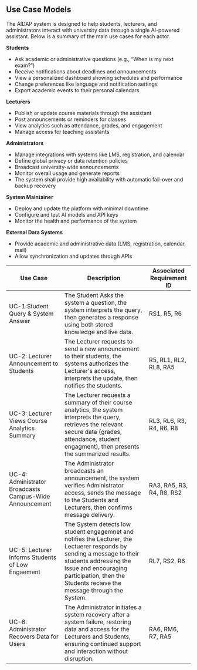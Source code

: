 ## Use Case Models

The AIDAP system is designed to help students, lecturers, and administrators interact with university data through a single AI-powered assistant. Below is a summary of the main use cases for each actor.

**Students**
- Ask academic or administrative questions (e.g., “When is my next exam?”)
- Receive notifications about deadlines and announcements  
- View a personalized dashboard showing schedules and performance  
- Change preferences like language and notification settings  
- Export academic events to their personal calendars  

**Lecturers**
- Publish or update course materials through the assistant  
- Post announcements or reminders for classes  
- View analytics such as attendance, grades, and engagement  
- Manage access for teaching assistants  

**Administrators**
- Manage integrations with systems like LMS, registration, and calendar  
- Define global privacy or data retention policies  
- Broadcast university-wide announcements  
- Monitor overall usage and generate reports
- The system shall provide high availability with automatic fail-over and backup recovery

**System Maintainer**
- Deploy and update the platform with minimal downtime  
- Configure and test AI models and API keys  
- Monitor the health and performance of the system  

**External Data Systems**
- Provide academic and administrative data (LMS, registration, calendar, mail)
- Allow synchronization and updates through APIs

|Use Case|Description|Associated Requirement ID|
|--------|-----------|-------------------------|
|UC-1:Student Query & System Answer|The Student Asks the system a question, the system interprets the query, then generates a response using both stored knowledge and live data.|RS1, R5, R6|
|UC-2: Lecturer Announcement to Students|The Lecturer requests to send a new announcement to their students, the systems authorizes the Lecturer's access, interprets the update, then notifies the students.| R5, RL1, RL2, RL8, RA5|
|UC-3: Lecturer Views Course Analytics Summary|The Lecturer requests a summary of their course analytics, the system interprets the query, retrieves the relevant secure data (grades, attendance, student engagment), then presents the summarized results.| RL3, RL6, R3, R4, R6, R8|
|UC-4: Administrator Broadcasts Campus-Wide Announcement|The Administrator broadcasts an announcement, the system verifies Administrator access, sends the message to the Students and Lecturers, then confirms message delivery.|RA3, RA5, R3, R4, R8, RS2|
|UC-5: Lecturer Informs Students of Low Engaement|The System detects low student engagemnet and notifies the Lecturer, the Lectuerer responds by sending a message to their students addressing the issue and encouraging participation, then the Students recieve the message through the System.| RL7, RS2, R6|
|UC-6: Administrator Recovers Data for Users|The Administrator initiates a system recovery after a system failure, restoring data and access for the Lecturers and Students, ensuring continued support and interaction without disruption.|RA6, RM6, R7, RA5|
